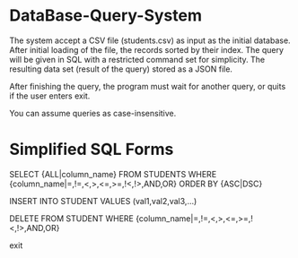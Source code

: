 # DataBase-Query-System
The system accept a CSV file (students.csv) as input as the initial database. After initial loading of the file, the records sorted by their index. The query will be given in SQL with a restricted command set for simplicity. The resulting data set (result of the query) stored as a JSON file.

After finishing the query, the program must wait for another query, or quits if the user enters exit.

You can assume queries as case-insensitive.

# Simplified SQL Forms

SELECT {ALL|column_name} FROM STUDENTS WHERE {column_name|=,!=,<,>,<=,>=,!<,!>,AND,OR} ORDER BY {ASC|DSC}

INSERT INTO STUDENT VALUES (val1,val2,val3,…)

DELETE FROM STUDENT WHERE {column_name|=,!=,<,>,<=,>=,!<,!>,AND,OR}

exit
